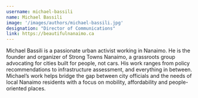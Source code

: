 ```yaml
---
username: michael-bassili
name: Michael Bassili
image: '/images/authors/michael-bassili.jpg'
designation: "Director of Communications"
link: https://beautifulnanaimo.ca
---
```


Michael Bassili is a passionate urban activist working in Nanaimo. He is the founder and organizer of Strong Towns Nanaimo, a grassroots group advocating for cities built for people, not cars. His work ranges from policy recommendations to infrastructure assessment, and everything in between. Michael’s work helps bridge the gap between city officials and the needs of local Nanaimo residents with a focus on mobility, affordability and people-oriented places. 

